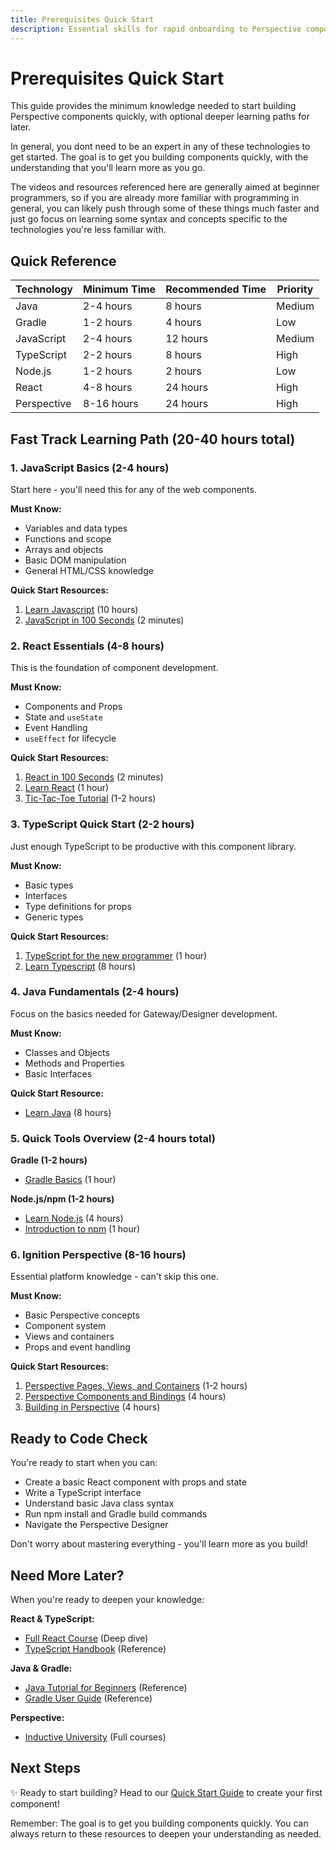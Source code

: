 ```yaml
---
title: Prerequisites Quick Start
description: Essential skills for rapid onboarding to Perspective component development
---
```


# Prerequisites Quick Start

This guide provides the minimum knowledge needed to start building Perspective components quickly, with optional deeper learning paths for later.

In general, you dont need to be an expert in any of these technologies to get started. The goal is to get you building components quickly, with the understanding that you'll learn more as you go.

The videos and resources referenced here are generally aimed at beginner programmers, so if you are already more familiar with programming in general, you can likely push through some of these things much faster and just go focus on learning some syntax and concepts specific to the technologies you're less familiar with.

## Quick Reference

| Technology  | Minimum Time | Recommended Time | Priority |
| ----------- | ------------ | ---------------- | -------- |
| Java        | 2-4 hours    | 8 hours          | Medium   |
| Gradle      | 1-2 hours    | 4 hours          | Low      |
| JavaScript  | 2-4 hours    | 12 hours         | Medium   |
| TypeScript  | 2-2 hours    | 8 hours          | High     |
| Node.js     | 1-2 hours    | 2 hours          | Low      |
| React       | 4-8 hours    | 24 hours         | High     |
| Perspective | 8-16 hours   | 24 hours         | High     |

## Fast Track Learning Path (20-40 hours total)

### 1. JavaScript Basics (2-4 hours)

Start here - you'll need this for any of the web components.

**Must Know:**

- Variables and data types
- Functions and scope
- Arrays and objects
- Basic DOM manipulation
- General HTML/CSS knowledge

**Quick Start Resources:**

1. [Learn Javascript](https://www.codecademy.com/learn/introduction-to-javascript) (10 hours)
2. [JavaScript in 100 Seconds](https://www.youtube.com/watch?v=DHjqpvDnNGE) (2 minutes)

### 2. React Essentials (4-8 hours)

This is the foundation of component development.

**Must Know:**

- Components and Props
- State and `useState`
- Event Handling
- `useEffect` for lifecycle

**Quick Start Resources:**

1. [React in 100 Seconds](https://youtu.be/Tn6-PIqc4UM?si=DDAH-KZBC4Xdmmp3) (2 minutes)
2. [Learn React](https://react.dev/learn) (1 hour)
3. [Tic-Tac-Toe Tutorial](https://react.dev/learn/tutorial-tic-tac-toe) (1-2 hours)

### 3. TypeScript Quick Start (2-2 hours)

Just enough TypeScript to be productive with this component library.

**Must Know:**

- Basic types
- Interfaces
- Type definitions for props
- Generic types

**Quick Start Resources:**

1. [TypeScript for the new programmer](https://www.typescriptlang.org/docs/handbook/typescript-from-scratch.html) (1 hour)
2. [Learn Typescript](https://www.codecademy.com/learn/learn-typescript) (8 hours)

### 4. Java Fundamentals (2-4 hours)

Focus on the basics needed for Gateway/Designer development.

**Must Know:**

- Classes and Objects
- Methods and Properties
- Basic Interfaces

**Quick Start Resource:**

- [Learn Java](https://www.codecademy.com/learn/learn-java) (8 hours)

### 5. Quick Tools Overview (2-4 hours total)

**Gradle (1-2 hours)**

- [Gradle Basics](https://docs.gradle.org/current/userguide/quick_start.html) (1 hour)

**Node.js/npm (1-2 hours)**

- [Learn Node.js](https://www.codecademy.com/learn/learn-node-js) (4 hours)
- [Introduction to npm](https://nodejs.org/en/learn/getting-started/an-introduction-to-the-npm-package-manager) (1 hour)

### 6. Ignition Perspective (8-16 hours)

Essential platform knowledge - can't skip this one.

**Must Know:**

- Basic Perspective concepts
- Component system
- Views and containers
- Props and event handling

**Quick Start Resources:**

1. [Perspective Pages, Views, and Containers](https://inductiveuniversity.com/courses/ignition/perspective-pages-views-and-containers/8.1) (1-2 hours)
2. [Perspective Components and Bindings](https://inductiveuniversity.com/courses/ignition/perspective-components-and-bindings/8.1) (4 hours)
3. [Building in Perspective](https://inductiveuniversity.com/courses/elective-studies/building-in-perspective) (4 hours)

## Ready to Code Check

You're ready to start when you can:

- Create a basic React component with props and state
- Write a TypeScript interface
- Understand basic Java class syntax
- Run npm install and Gradle build commands
- Navigate the Perspective Designer

Don't worry about mastering everything - you'll learn more as you build!

## Need More Later?

When you're ready to deepen your knowledge:

**React & TypeScript:**

- [Full React Course](https://fullstackopen.com/en/part1) (Deep dive)
- [TypeScript Handbook](https://www.typescriptlang.org/docs/handbook/intro.html) (Reference)

**Java & Gradle:**

- [Java Tutorial for Beginners](https://www.w3schools.com/java/) (Reference)
- [Gradle User Guide](https://docs.gradle.org/current/userguide/userguide.html) (Reference)

**Perspective:**

- [Inductive University](https://inductiveuniversity.com/courses/ignition/ignition-overview/8.1) (Full courses)

## Next Steps

✨ Ready to start building? Head to our [Quick Start Guide](quick-start) to create your first component!

Remember: The goal is to get you building components quickly. You can always return to these resources to deepen your understanding as needed.
